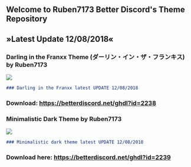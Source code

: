 ## Welcome to Ruben7173 Better Discord's Theme Repository 
## »Latest Update 12/08/2018«


### Darling in the Franxx Theme (ダーリン・イン・ザ・フランキス) by Ruben7173

<img src="https://i.imgur.com/gpODc3b.jpg"/>

```markdown
### Darling in the Franxx latest UPDATE 12/08/2018
```

### Download: https://betterdiscord.net/ghdl?id=2238



### Minimalistic Dark Theme by Ruben7173

<img src="https://i.imgur.com/eHzACMg.png"/>

```markdown 
### Minimalistic dark theme latest UPDATE 12/08/2018
```

### Download here: https://betterdiscord.net/ghdl?id=2239
